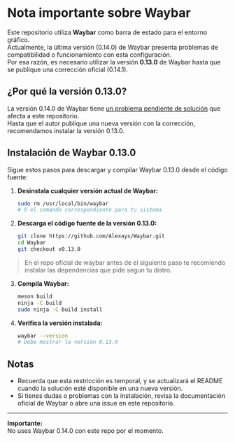 # Nota importante sobre Waybar

Este repositorio utiliza **Waybar** como barra de estado para el entorno gráfico.  
Actualmente, la última versión (0.14.0) de Waybar presenta problemas de compatibilidad o funcionamiento con esta configuración.  
Por esa razón, es necesario utilizar la versión **0.13.0** de Waybar hasta que se publique una corrección oficial (0.14.1).

## ¿Por qué la versión 0.13.0?

La versión 0.14.0 de Waybar tiene [un problema pendiente de solución](https://github.com/Alexays/Waybar/issues) que afecta a este repositorio.  
Hasta que el autor publique una nueva versión con la corrección, recomendamos instalar la versión 0.13.0.

## Instalación de Waybar 0.13.0

Sigue estos pasos para descargar y compilar Waybar 0.13.0 desde el código fuente:

1. **Desinstala cualquier versión actual de Waybar:**
   ```bash
   sudo rm /usr/local/bin/waybar
   # O el comando correspondiente para tu sistema
   ```

2. **Descarga el código fuente de la versión 0.13.0:**
   ```bash
   git clone https://github.com/Alexays/Waybar.git
   cd Waybar
   git checkout v0.13.0
   ```

> En el repo oficial de waybar antes de el siguiente paso te recomiendo instalar las dependencias que pide segun tu distro.

3. **Compila Waybar:**
   ```bash
   meson build
   ninja -C build
   sudo ninja -C build install
   ```

4. **Verifica la versión instalada:**
   ```bash
   waybar --version
   # Debe mostrar la versión 0.13.0
   ```

## Notas

- Recuerda que esta restricción es temporal, y se actualizará el README cuando la solución esté disponible en una nueva versión.
- Si tienes dudas o problemas con la instalación, revisa la documentación oficial de Waybar o abre una issue en este repositorio.

---
**Importante:**  
No uses Waybar 0.14.0 con este repo por el momento.

